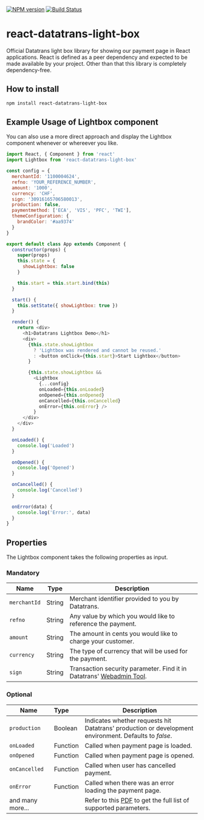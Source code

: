 [![NPM version][npm-version-image]][npm-url] [![Build Status](https://circleci.com/gh/datatrans/react-datatrans-light-box.png?circle-token=:circle-token)](https://circleci.com/gh/datatrans/react-datatrans-light-box)

# react-datatrans-light-box

Official Datatrans light box library for showing our payment page in React applications.
React is defined as a peer dependency and expected to be made available by your project. Other than that this library is completely dependency-free.

## How to install

```bash
npm install react-datatrans-light-box
```

## Example Usage of Lightbox component
You can also use a more direct approach and display the Lightbox component whenever or whereever you like.

```javascript
import React, { Component } from 'react'
import Lightbox from 'react-datatrans-light-box'

const config = {
  merchantId: '1100004624',
  refno: 'YOUR_REFERENCE_NUMBER',
  amount: '1000',
  currency: 'CHF',
  sign: '30916165706580013',
  production: false,
  paymentmethod: ['ECA', 'VIS', 'PFC', 'TWI'],
  themeConfiguration: {
    brandColor: '#aa9374'
  }
}

export default class App extends Component {
  constructor(props) {
    super(props)
    this.state = {
      showLightbox: false
    }

    this.start = this.start.bind(this)
  }

  start() {
    this.setState({ showLightbox: true })
  }

  render() {
    return <div>
      <h1>Datatrans Lightbox Demo</h1>
      <div>
        {this.state.showLightbox
          ? 'Lightbox was rendered and cannot be reused.'
          : <button onClick={this.start}>Start Lightbox</button>
        }

        {this.state.showLightbox &&
          <Lightbox
            {...config}
            onLoaded={this.onLoaded}
            onOpened={this.onOpened}
            onCancelled={this.onCancelled}
            onError={this.onError} />
          }
      </div>
    </div>
  }

  onLoaded() {
    console.log('Loaded')
  }

  onOpened() {
    console.log('Opened')
  }

  onCancelled() {
    console.log('Cancelled')
  }

  onError(data) {
    console.log('Error:', data)
  }
}

```

## Properties

The Lightbox component takes the following properties as input.

### Mandatory

Name | Type | Description
-----|------|-----|
`merchantId` | String | Merchant identifier provided to you by Datatrans.
`refno` | String | Any value by which you would like to reference the payment.|
`amount` | String |The amount in cents you would like to charge your customer.|
`currency` | String | The type of currency that will be used for the payment.|
`sign` | String | Transaction security parameter. Find it in Datatrans' [Webadmin Tool](https://payment.datatrans.biz/). |

### Optional

|Name  | Type   |Description |
|----- |:------ |------------|
|`production` | Boolean | Indicates whether requests hit Datatrans' production or development environment. Defaults to *false*.|
|`onLoaded` | Function | Called when payment page is loaded.|
|`onOpened` | Function | Called when payment page is opened.|
|`onCancelled` | Function | Called when user has cancelled payment.|
|`onError` | Function | Called when there was an error loading the payment page.|
|and many more... | | Refer to this [PDF](https://pilot.datatrans.biz/showcase/doc/Technical_Implementation_Guide.pdf) to get the full list of supported parameters.|

[npm-url]: https://npmjs.com/package/react-datatrans-light-box
[npm-version-image]: https://img.shields.io/npm/v/react-datatrans-light-box.svg?style=flat-square
